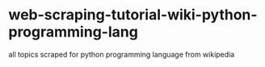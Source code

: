 # web-scraping-tutorial-wiki-python-programming-lang
all topics scraped for python programming language from wikipedia
